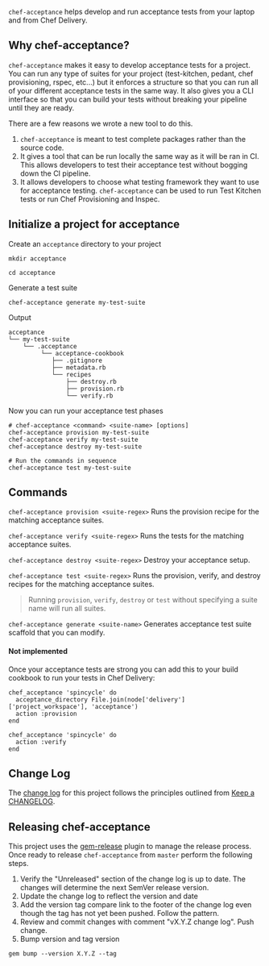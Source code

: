`chef-acceptance` helps develop and run acceptance tests from your laptop and from Chef Delivery.

## Why chef-acceptance?

`chef-acceptance` makes it easy to develop acceptance tests for a project. You can run any type of suites for your project (test-kitchen, pedant, chef provisioning, rspec, etc...) but it enforces a structure so that you can run all of your different acceptance tests in the same way. It also gives you a CLI interface so that you can build your tests without breaking your pipeline until they are ready.

There are a few reasons we wrote a new tool to do this.  

1. `chef-acceptance` is meant to test complete packages rather than the source code.  
2. It gives a tool that can be run locally the same way as it will be ran in CI.  This allows developers to test their acceptance test without bogging down the CI pipeline.  
3. It allows developers to choose what testing framework they want to use for acceptance testing.  `chef-acceptance` can be used to run Test Kitchen tests or run Chef Provisioning and Inspec.

## Initialize a project for acceptance

Create an `acceptance` directory to your project
```
mkdir acceptance

cd acceptance
```

Generate a test suite
```
chef-acceptance generate my-test-suite
```

Output
```
acceptance
└── my-test-suite
    └── .acceptance
         └── acceptance-cookbook
            ├── .gitignore
            ├── metadata.rb
            └── recipes
                ├── destroy.rb
                ├── provision.rb
                └── verify.rb
```

Now you can run your acceptance test phases
```
# chef-acceptance <command> <suite-name> [options]
chef-acceptance provision my-test-suite
chef-acceptance verify my-test-suite
chef-acceptance destroy my-test-suite
```

```
# Run the commands in sequence
chef-acceptance test my-test-suite
```

## Commands

`chef-acceptance provision <suite-regex>`
Runs the provision recipe for the matching acceptance suites.

`chef-acceptance verify <suite-regex>`
Runs the tests for the matching acceptance suites.

`chef-acceptance destroy <suite-regex>`
Destroy your acceptance setup.

`chef-acceptance test <suite-regex>`
Runs the provision, verify, and destroy recipes for the matching acceptance suites.

> Running `provision`, `verify`, `destroy` or `test` without specifying a suite name will run all suites.

`chef-acceptance generate <suite-name>`
Generates acceptance test suite scaffold that you can modify.

#### Not implemented

Once your acceptance tests are strong you can add this to your build cookbook to run your tests in Chef Delivery:

```
chef_acceptance 'spincycle' do
  acceptance_directory File.join(node['delivery']['project_workspace'], 'acceptance')
  action :provision
end

chef_acceptance 'spincycle' do
  action :verify
end
```

## Change Log

The [change log](CHANGELOG.md) for this project follows the principles outlined
from [Keep a CHANGELOG](http://keepachangelog.com/).

## Releasing chef-acceptance

This project uses the [gem-release](https://github.com/svenfuchs/gem-release)
plugin to manage the release process.  Once ready to release `chef-acceptance` from `master` perform the following steps.

1. Verify the "Unreleased" section of the change log is up to date.  The changes will determine the next SemVer release version.
1. Update the change log to reflect the version and date
1. Add the version tag compare link to the footer of the change log even though the tag has not yet been pushed. Follow the pattern.
1. Review and commit changes with comment "vX.Y.Z change log". Push change.
1. Bump version and tag version
```
gem bump --version X.Y.Z --tag
```
